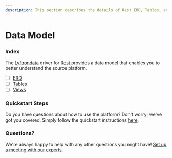 ```yaml
---
description: This section describes the details of Rest ERD, Tables, and Views.
---
```


# Data Model

### Index

The  [Lyftrondata](https://www.lyftrondata.com/) driver for [Rest](https://www.lyftrondata.com/integration/rest/)[ ](https://www.lyftrondata.com/integration/rest/)provides a data model that enables you to better understand the source platform.

* [ ] [ERD](../../../technology-analytics/rest/data-model/erd.md)
* [ ] [Tables](../../../technology-analytics/rest/data-model/tables.md)
* [ ] [Views](../../../technology-analytics/rest/data-model/views.md)

### Quickstart Steps

Do you have questions about how to use the platform? Don't worry; we've got you covered. Simply follow the quickstart instructions [here](../../../../quickstart-steps.md).

### Questions? <a href="#questions" id="questions"></a>

We're always happy to help with any other questions you might have! [Set up a meeting with our experts](https://www.lyftrondata.com/book-a-meeting/).

